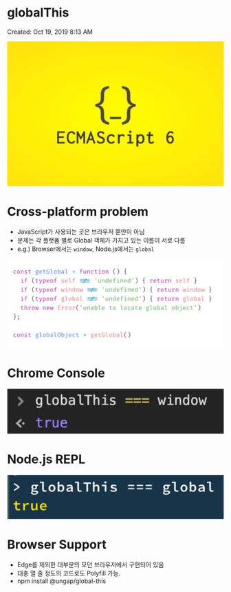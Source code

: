 # globalThis

Created: Oct 19, 2019 8:13 AM

![](1_aeFzjKB-7Y804GicKxk5Rg-cdf46770-3bad-410f-b9de-0ddab8e1b93a.jpeg)

# Cross-platform problem

- JavaScript가 사용되는 곳은 브라우저 뿐만이 아님
- 문제는 각 플랫폼 별로 Global 객체가 가지고 있는 이름이 서로 다름
- e.g.) Browser에서는 `window`, Node.js에서는 `global`

![](-a0368473-66aa-4b77-bffb-10a8b6dd0355.png)

# Chrome Console

![](-bfd70eb2-b24f-480f-838f-836a0bc6c5ec.png)

# Node.js REPL

![](-caa6d1c1-1cff-44b5-bd05-5b5f716acab2.png)

# Browser Support

- Edge를 제외한 대부분의 모던 브라우저에서 구현되어 있음
- 대충 열 줄 정도의 코드로도 Polyfill 가능.
- npm install @ungap/global-this